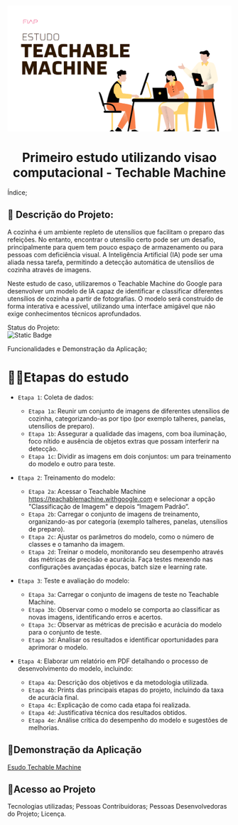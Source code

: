 ![alt text](image.png)
<h1 align="center"> Primeiro estudo utilizando visao computacional - Techable Machine</h1>

Índice;
## 📌 Descrição do Projeto:
A cozinha é um ambiente repleto de utensílios que facilitam o preparo das refeições. No entanto, encontrar o utensílio certo pode ser um desafio, principalmente para quem tem pouco espaço de armazenamento ou para pessoas com deficiência visual. A Inteligência Artificial (IA) pode ser uma aliada nessa tarefa, permitindo a detecção automática de utensílios de cozinha através de imagens.

Neste estudo de caso, utilizaremos o Teachable Machine do Google para desenvolver um modelo de IA capaz de identificar e classificar diferentes utensílios de cozinha a partir de fotografias. O modelo será construído de forma interativa e acessível, utilizando uma interface amigável que não exige conhecimentos técnicos aprofundados.

Status do Projeto:<br>
![Static Badge](https://img.shields.io/badge/Status-Finished-green)

Funcionalidades e Demonstração da Aplicação;
# :hammer:📌Etapas do estudo
- `Etapa 1`: Coleta de dados:

    - `Etapa 1a`: Reunir um conjunto de imagens de diferentes utensílios de cozinha, categorizando-as por tipo (por exemplo talheres, panelas, utensílios de preparo).
    - `Etapa 1b`: Assegurar a qualidade das imagens, com boa iluminação, foco nítido e ausência de objetos extras que possam interferir na detecção.
    - `Etapa 1c`: Dividir as imagens em dois conjuntos: um para treinamento do modelo e outro para teste.

- `Etapa 2`: Treinamento do modelo:

    - `Etapa 2a`: Acessar o Teachable Machine <https://teachablemachine.withgoogle.com> e selecionar a opção "Classificação de Imagem" e depois “Imagem Padrão”.
    - `Etapa 2b`: Carregar o conjunto de imagens de treinamento, organizando-as por categoria (exemplo talheres, panelas, utensílios de preparo).
    - `Etapa 2c`: Ajustar os parâmetros do modelo, como o número de classes e o tamanho da imagem.
    - `Etapa 2d`: Treinar o modelo, monitorando seu desempenho através das métricas de precisão e acurácia. Faça testes mexendo nas configurações avançadas épocas, batch size e learning rate.

- `Etapa 3`: Teste e avaliação do modelo:

    - `Etapa 3a`: Carregar o conjunto de imagens de teste no Teachable Machine.
    - `Etapa 3b`: Observar como o modelo se comporta ao classificar as novas imagens, identificando erros e acertos.
    - `Etapa 3c`: Observar as métricas de precisão e acurácia do modelo para o conjunto de teste.
    - `Etapa 3d`: Analisar os resultados e identificar oportunidades para aprimorar o modelo.


- `Etapa 4`: Elaborar um relatório em PDF detalhando o processo de desenvolvimento do modelo, incluindo:

     - `Etapa 4a`: Descrição dos objetivos e da metodologia utilizada.
     - `Etapa 4b`: Prints das principais etapas do projeto, incluindo da taxa de acurácia final.
     - `Etapa 4c`: Explicação de como cada etapa foi realizada.
     - `Etapa 4d`: Justificativa técnica dos resultados obtidos.
     - `Etapa 4e`: Análise crítica do desempenho do modelo e sugestões de melhorias.

## 📌Demonstração da Aplicação
[Esudo Techable Machine](Techable_Machine.pdf)

## 📌Acesso ao Projeto
Tecnologias utilizadas;
Pessoas Contribuidoras;
Pessoas Desenvolvedoras do Projeto;
Licença.
